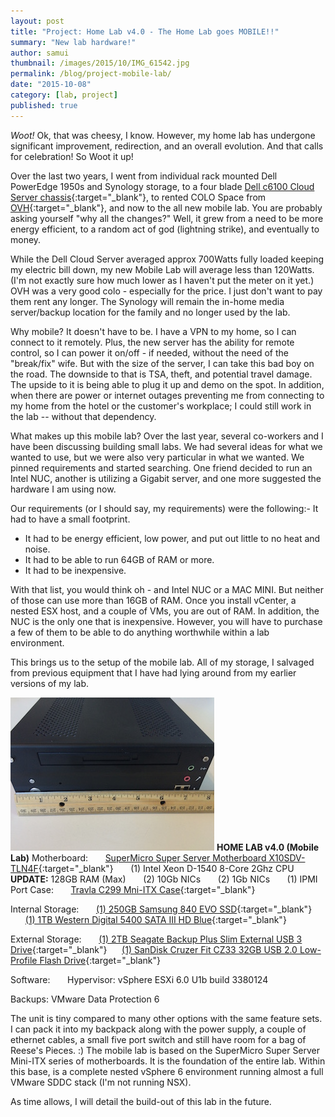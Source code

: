 ```yaml
---
layout: post
title: "Project: Home Lab v4.0 - The Home Lab goes MOBILE!!"
summary: "New lab hardware!"
author: samui
thumbnail: /images/2015/10/IMG_61542.jpg
permalink: /blog/project-mobile-lab/
date: "2015-10-08"
category: [lab, project]
published: true
---
```


_Woot!_ Ok, that was cheesy, I know. However, my home lab has undergone significant improvement, redirection, and an overall evolution. And that calls for celebration! So Woot it up!

Over the last two years, I went from individual rack mounted Dell PowerEdge 1950s and Synology storage, to a four blade [Dell c6100 Cloud Server chassis](http://www.ebay.com/sch/i.html?_from=R40&_trksid=p2050601.m570.l1311.R4.TR6.TRC2.A0.H0.Xdell+c6100+.TRS0&_nkw=dell+c6100+xs23-ty3&_sacat=0){:target="_blank"}, to rented COLO Space from [OVH](http://ovh.com){:target="_blank"}, and now to the all new mobile lab. You are probably asking yourself "why all the changes?" Well, it grew from a need to be more energy efficient, to a random act of god (lightning strike), and eventually to money.

While the Dell Cloud Server averaged approx 700Watts fully loaded keeping my electric bill down, my new Mobile Lab will average less than 120Watts. (I'm not exactly sure how much lower as I haven't put the meter on it yet.) OVH was a very good colo - especially for the price. I just don't want to pay them rent any longer. The Synology will remain the in-home media server/backup location for the family and no longer used by the lab.

Why mobile? It doesn't have to be. I have a VPN to my home, so I can connect to it remotely. Plus, the new server has the ability for remote control, so I can power it on/off - if needed, without the need of the "break/fix" wife. But with the size of the server, I can take this bad boy on the road. The downside to that is TSA, theft, and potential travel damage. The upside to it is being able to plug it up and demo on the spot. In addition, when there are power or internet outages preventing me from connecting to my home from the hotel or the customer's workplace; I could still work in the lab -- without that dependency.

What makes up this mobile lab? Over the last year, several co-workers and I have been discussing building small labs. We had several ideas for what we wanted to use, but we were also very particular in what we wanted. We pinned requirements and started searching. One friend decided to run an Intel NUC, another is utilizing a Gigabit server, and one more suggested the hardware I am using now.

Our requirements (or I should say, my requirements) were the following:- It had to have a small footprint.
- It had to be energy efficient, low power, and put out little to no heat and noise.
- It had to be able to run 64GB of RAM or more.
- It had to be inexpensive.

  
With that list, you would think oh - and Intel NUC or a MAC MINI. But neither of those can use more than 16GB of RAM. Once you install vCenter, a nested ESX host, and a couple of VMs, you are out of RAM. In addition, the NUC is the only one that is inexpensive. However, you will have to purchase a few of them to be able to do anything worthwhile within a lab environment.

This brings us to the setup of the mobile lab. All of my storage, I salvaged from previous equipment that I have had lying around from my earlier versions of my lab.

![Measurements: 7.5"x7.5"x3"](/images/2015/10/IMG_6161.jpg)
**HOME LAB v4.0 (Mobile Lab)** 
Motherboard:       
[SuperMicro Super Server Motherboard X10SDV-TLN4F](http://www.supermicro.com/products/motherboard/xeon/d/x10sdv-tln4f.cfm){:target="_blank"}      
(1) Intel Xeon D-1540 8-Core 2Ghz CPU      
**UPDATE:** 128GB RAM (Max)      
(2) 10Gb NICs      
(2) 1Gb NICs      
(1) IPMI Port Case:      
[Travla C299 Mni-ITX Case](http://www.itxdepot.com/shop/index.php?id_product=46&controller=product#/external_ac_adapter_and_internal_atx-120w_ac_adapter){:target="_blank"} 

Internal Storage:      
[(1) 250GB Samsung 840 EVO SSD](http://www.newegg.com/Product/Product.aspx?Item=N82E16820147248){:target="_blank"}      
[(1) 1TB Western Digital 5400 SATA III HD Blue](http://www.amazon.com/gp/product/B00C9TEBJQ/ref=pd_lpo_sbs_dp_ss_1?pf_rd_p=1944687562&pf_rd_s=lpo-top-stripe-1&pf_rd_t=201&pf_rd_i=B005WKGTBW&pf_rd_m=ATVPDKIKX0DER&pf_rd_r=103V9QADYTZQKD92B1VS){:target="_blank"} 

External Storage:      
[(1) 2TB Seagate Backup Plus Slim External USB 3 Drive](http://www.amazon.com/Seagate-Portable-External-Storage-STDR2000100/dp/B00FRHTSK4/ref=sr_1_1?ie=UTF8&qid=1444245866&sr=8-1&keywords=seagate+backup+plus+2TB){:target="_blank"}     
[(1) SanDisk Cruzer Fit CZ33 32GB USB 2.0 Low-Profile Flash Drive](http://www.amazon.com/SanDisk-Cruzer-Low-Profile-Drive--SDCZ33-032G-B35/dp/B00812F7O8/ref=sr_1_12?ie=UTF8&qid=1444245775&sr=8-12&keywords=32gb+sandisk){:target="_blank"} 

Software:      
Hypervisor: vSphere ESXi 6.0 U1b build 3380124      

Backups: VMware Data Protection 6

The unit is tiny compared to many other options with the same feature sets. I can pack it into my backpack along with the power supply, a couple of ethernet cables, a small five port switch and still have room for a bag of Reese's Pieces. :) The mobile lab is based on the SuperMicro Super Server Mini-ITX series of motherboards. It is the foundation of the entire lab. Within this base, is a complete nested vSphere 6 environment running almost a full VMware SDDC stack (I'm not running NSX).

As time allows, I will detail the build-out of this lab in the future.
